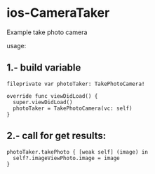 # ios-CameraTaker
Example take photo camera

usage:

## 1.- build variable

```
fileprivate var photoTaker: TakePhotoCamera!
```

```
override func viewDidLoad() {
  super.viewDidLoad()
  photoTaker = TakePhotoCamera(vc: self)
}
```
## 2.- call for get results:

```
photoTaker.takePhoto { [weak self] (image) in
  self?.imageViewPhoto.image = image
}
```
